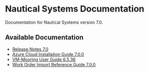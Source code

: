 # Nautical Systems Documentation

Documentation for Nautical Systems version 7.0.

## Available Documentation

- [Release Notes 7.0](NS_Release_Notes_7.md)
- [Azure Cloud Installation Guide 7.0.0](NS_Azure_Cloud_Installation_Guide_7.0.0.md)
- [VM-Mooring User Guide 6.5.36](NS_VM-Mooring_User_Guide%206.5.36.md)
- [Work Order Import Reference Guide 7.0.0](NS_Work_Order_Import_Reference_Guide_7.0.0.md)